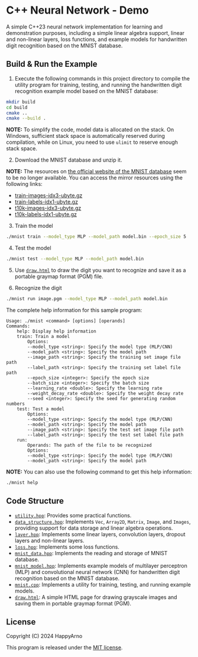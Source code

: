 # C++ Neural Network - Demo

A simple C++23 neural network implementation for learning and demonstration purposes, including a simple linear algebra support, linear and non-linear layers, loss functions, and example models for handwritten digit recognition based on the MNIST database.

## Build & Run the Example

1. Execute the following commands in this project directory to compile the utility program for training, testing, and running the handwritten digit recognition example model based on the MNIST database:

```bash
mkdir build
cd build
cmake ..
cmake --build .
```

**NOTE:** To simplify the code, model data is allocated on the stack. On Windows, sufficient stack space is automatically reserved during compilation, while on Linux, you need to use `ulimit` to reserve enough stack space.

2. Download the MNIST database and unzip it.

**NOTE:** The resources on [the official website of the MNIST database](https://yann.lecun.com/exdb/mnist/) seem to be no longer available. You can access the mirror resources using the following links:

- [train-images-idx3-ubyte.gz](https://ossci-datasets.s3.amazonaws.com/mnist/train-images-idx3-ubyte.gz)
- [train-labels-idx1-ubyte.gz](https://ossci-datasets.s3.amazonaws.com/mnist/train-labels-idx1-ubyte.gz)
- [t10k-images-idx3-ubyte.gz](https://ossci-datasets.s3.amazonaws.com/mnist/t10k-images-idx3-ubyte.gz)
- [t10k-labels-idx1-ubyte.gz](https://ossci-datasets.s3.amazonaws.com/mnist/t10k-labels-idx1-ubyte.gz)

3. Train the model

```bash
./mnist train --model_type MLP --model_path model.bin --epoch_size 5
```

4. Test the model

```bash
./mnist test --model_type MLP --model_path model.bin
```

5. Use [`draw.html`](./draw.html) to draw the digit you want to recognize and save it as a portable graymap format (PGM) file.

6. Recognize the digit

```bash
./mnist run image.pgm --model_type MLP --model_path model.bin
```

The complete help information for this sample program:

```
Usage: ./mnist <command> [options] [operands]
Commands:
    help: Display help information
    train: Train a model
        Options:
        --model_type <string>: Specify the model type (MLP/CNN)
        --model_path <string>: Specify the model path
        --image_path <string>: Specify the training set image file path
        --label_path <string>: Specify the training set label file path
        --epoch_size <integer>: Specify the epoch size
        --batch_size <integer>: Specify the batch size
        --learning_rate <double>: Specify the learning rate
        --weight_decay_rate <double>: Specify the weight decay rate
        --seed <integer>: Specify the seed for generating random numbers
    test: Test a model
        Options:
        --model_type <string>: Specify the model type (MLP/CNN)
        --model_path <string>: Specify the model path
        --image_path <string>: Specify the test set image file path
        --label_path <string>: Specify the test set label file path
    run:
        Operands: The path of the file to be recognized
        Options:
        --model_type <string>: Specify the model type (MLP/CNN)
        --model_path <string>: Specify the model path
```

**NOTE:** You can also use the following command to get this help information:

```bash
./mnist help
```

## Code Structure

- [`utility.hpp`](./utility.hpp): Provides some practical functions.
- [`data_structure.hpp`](./data_structure.hpp): Implements `Vec`, `Array2D`, `Matrix`, `Image`, and `Images`, providing support for data storage and linear algebra operations.
- [`layer.hpp`](./layer.hpp): Implements some linear layers, convolution layers, dropout layers and non-linear layers.
- [`loss.hpp`](./loss.hpp): Implements some loss functions.
- [`mnist_data.hpp`](./mnist_data.hpp): Implements the reading and storage of MNIST database.
- [`mnist_model.hpp`](./mnist_model.hpp): Implements example models of multilayer perceptron (MLP) and convolutional neural network (CNN) for handwritten digit recognition based on the MNIST database.
- [`mnist.cpp`](./mnist.cpp): Implements a utility for training, testing, and running example models.
- [`draw.html`](./draw.html): A simple HTML page for drawing grayscale images and saving them in portable graymap format (PGM).

## License

Copyright (C) 2024 HappyArno

This program is released under the [MIT license](./LICENSE).